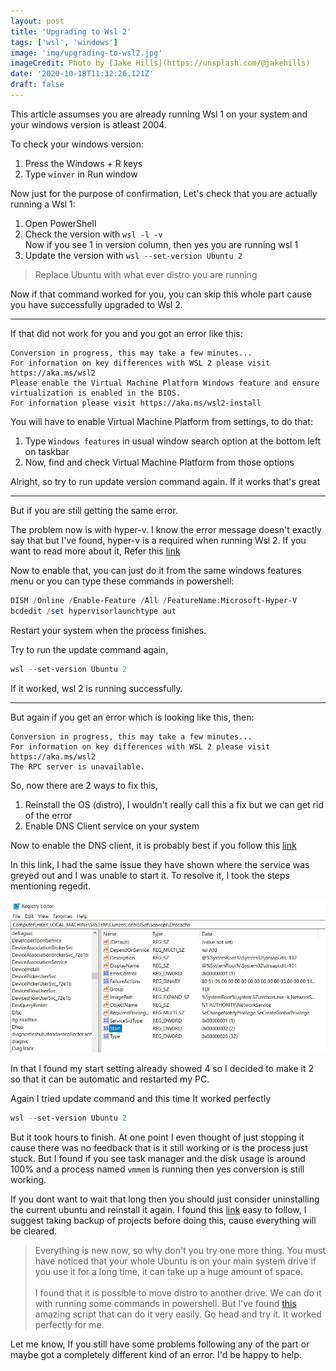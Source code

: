 ```yaml
---
layout: post
title: 'Upgrading to Wsl 2'
tags: ['wsl', 'windows']
image: 'img/upgrading-to-wsl2.jpg'
imageCredit: Photo by [Jake Hills](https://unsplash.com/@jakehills)
date: '2020-10-18T11:32:26.121Z'
draft: false
---
```


This article assumses you are already running Wsl 1 on your system and your windows
version is atleast 2004.

To check your windows version:
1. Press the Windows + R keys
1. Type `winver` in Run window

Now just for the purpose of confirmation, Let's check that you are actually running a Wsl 1:
1. Open PowerShell
1. Check the version with `wsl -l -v`<br />
Now if you see 1 in version column, then yes you are running wsl 1
1. Update the version with `wsl --set-version Ubuntu 2`

>Replace Ubuntu with what ever distro you are running

Now if that command worked for you, you can skip this whole part cause you have successfully upgraded to Wsl 2.

<hr />

If that did not work for you and you got an error like this:

```terminal
Conversion in progress, this may take a few minutes...
For information on key differences with WSL 2 please visit https://aka.ms/wsl2
Please enable the Virtual Machine Platform Windows feature and ensure virtualization is enabled in the BIOS.
For information please visit https://aka.ms/wsl2-install
```

You will have to enable Virtual Machine Platform from settings, to do that:
1. Type `Windows features` in usual window search option at the bottom left on taskbar
1. Now, find and check Virtual Machine Platform from those options

Alright, so try to run update version command again. If it works that's great


<hr />

But if you are still getting the same error.

The problem now is with hyper-v. I know the error message doesn't exactly say that but I've found, hyper-v is a required when running Wsl 2.
If you want to read more about it, Refer this [link](https://github.com/microsoft/WSL/issues/5363)

Now to enable that, you can just do it from the same windows features menu 
or you can type these commands in powershell:

```powershell
DISM /Online /Enable-Feature /All /FeatureName:Microsoft-Hyper-V
bcdedit /set hypervisorlaunchtype aut
```

Restart your system when the process finishes.

Try to run the update command again,

```powershell
wsl --set-version Ubuntu 2
```

If it worked, wsl 2 is running successfully.

<hr />

But again if you get an error which is looking like this, then:

```terminal
Conversion in progress, this may take a few minutes...
For information on key differences with WSL 2 please visit https://aka.ms/wsl2
The RPC server is unavailable.
```

So, now there are 2 ways to fix this,
1. Reinstall the OS (distro), I wouldn't really call this a fix but we can
get rid of the error
2. Enable DNS Client service on your system

Now to enable the DNS client, it is probably best if you follow this [link](https://wintechlab.com/enable-disable-dns-client-service/)

In this link, I had the same issue they have shown where the service was 
greyed out and I was unable to start it. To resolve it, I took the steps 
mentioning regedit. 

![alt text](./img/regedit.jpg "regedit")

In that I found my start setting already showed 4 so I decided to make it 2
so that it can be automatic and restarted my PC. 

Again I tried update command and this time It worked perfectly
```powershell
wsl --set-version Ubuntu 2
```

But it took hours to finish. At one point I even thought of just stopping 
it cause there was no feedback that is it still working or is the process
just stuck. But I found if you see task manager and the disk usage is around
100% and a process named `vmmem` is running then yes conversion is still working.

If you dont want to wait that long then you should just consider uninstalling 
the current ubuntu and reinstall it again. I found this [link](https://www.digitalocean.com/community/posts/trying-the-new-wsl-2-its-fast-windows-subsystem-for-linux) 
easy to follow, I suggest taking backup of projects before doing this, 
cause everything will be cleared.


>Everything is new now, so why don't you try one more thing. You must have noticed that your whole Ubuntu is on your main system drive if you use it for a long time, it can take up a huge amount of space.<br /><br />I found that it is possible to move distro to another drive. We can do it with running some commands in powershell. But I've found [this](https://github.com/pxlrbt/move-wsl) amazing script that can do it very easily. Go head and try it. It worked perfectly for me.  

Let me know, If you still have some problems following any of the part or 
maybe got a completely different kind of an error. I'd be happy to help.
